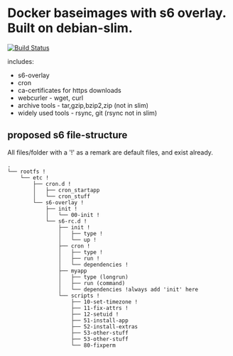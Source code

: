 # Docker baseimages with s6 overlay. Built on debian-slim.

[![Build Status](https://drone.44net.ch/api/badges/44net-assets/docker-baseimages-build/status.svg)](https://drone.44net.ch/44net-assets/docker-baseimages-build)

includes:
* s6-overlay
* cron
* ca-certificates for https downloads
* webcurler - wget, curl
* archive tools - tar,gzip,bzip2,zip (not in slim)
* widely used tools - rsync, git (rsync not in slim)

## proposed s6 file-structure

All files/folder with a '!' as a remark are default files, and exist already.
```
.
└── rootfs !
    └── etc !
        ├── cron.d !
        │   ├── cron_startapp
        │   └── cron_stuff
        └── s6-overlay !
            ├── init !
            │   └── 00-init !
            └── s6-rc.d !
                ├── init !
                │   ├── type !
                │   └── up !
                ├── cron !
                │   ├── type !
                │   ├── run !
                │   └── dependencies !
                ├── myapp
                │   ├── type (longrun)
                │   ├── run (command)
                │   └── dependencies !always add 'init' here
                └── scripts !
                    ├── 10-set-timezone !
                    ├── 11-fix-attrs !
                    ├── 12-setuid !
                    ├── 51-install-app
                    ├── 52-install-extras
                    ├── 53-other-stuff
                    ├── 53-other-stuff
                    └── 80-fixperm

```
